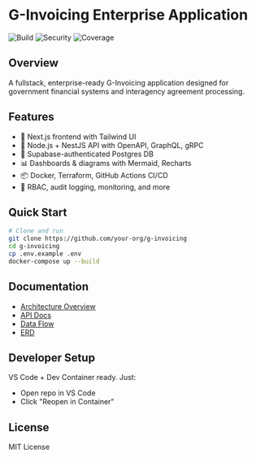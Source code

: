 # G-Invoicing Enterprise Application

![Build](https://github.com/your-org/g-invoicing/actions/workflows/test.yml/badge.svg)
![Security](https://github.com/your-org/g-invoicing/actions/workflows/snyk.yml/badge.svg)
![Coverage](https://github.com/your-org/g-invoicing/actions/workflows/report.yml/badge.svg)

## Overview
A fullstack, enterprise-ready G-Invoicing application designed for government financial systems and interagency agreement processing.

## Features
- 🚀 Next.js frontend with Tailwind UI
- 🧠 Node.js + NestJS API with OpenAPI, GraphQL, gRPC
- 🔐 Supabase-authenticated Postgres DB
- 📊 Dashboards & diagrams with Mermaid, Recharts
- 📦 Docker, Terraform, GitHub Actions CI/CD
- 🎯 RBAC, audit logging, monitoring, and more

## Quick Start

```bash
# Clone and run
git clone https://github.com/your-org/g-invoicing
cd g-invoicing
cp .env.example .env
docker-compose up --build
```

## Documentation
- [Architecture Overview](./docs/ARCHITECTURE_OVERVIEW.md)
- [API Docs](./frontend/pages/docs.tsx)
- [Data Flow](./docs/DATA_FLOW.md)
- [ERD](./docs/architecture_diagrams/erd.md)

## Developer Setup
VS Code + Dev Container ready. Just:
- Open repo in VS Code
- Click "Reopen in Container"

## License
MIT License
